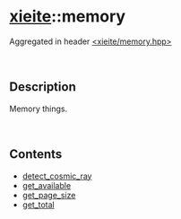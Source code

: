 # [xieite](./xieite.md)\:\:memory
Aggregated in header [<xieite/memory.hpp>](../include/xieite/memory.hpp)

&nbsp;

## Description
Memory things.

&nbsp;

## Contents
- [detect_cosmic_ray](./namespaces/memory/detect_cosmic_ray.md)
- [get_available](./namespaces/memory/get_available.md)
- [get_page_size](./namespaces/memory/get_page_size.md)
- [get_total](./namespaces/memory/get_total.md)
